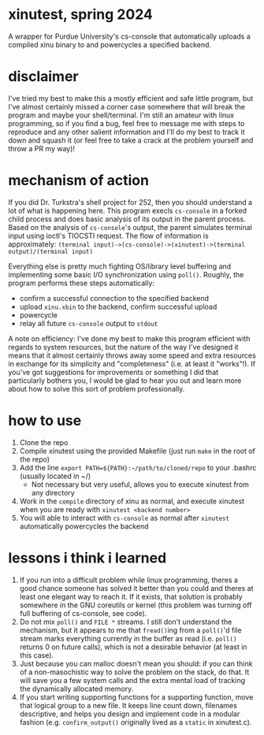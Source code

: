 # xinutest, spring 2024
A wrapper for Purdue University's cs-console that automatically uploads a compiled xinu binary to and powercycles a specified backend.

# disclaimer
I've tried my best to make this a mostly efficient and safe little program, but I've almost certainly missed a corner case somewhere that will break the program and maybe your shell/terminal.
I'm still an amateur with linux programming, so if you find a bug, feel free to message me with steps to reproduce and any other salient information and I'll do my best to track it down and squash it (or feel free to take a crack at the problem yourself and throw a PR my way)!

# mechanism of action
If you did Dr. Turkstra's shell project for 252, then you should understand a lot of what is happening here.
This program execls `cs-console` in a forked child process and does basic analysis of its output in the parent process.
Based on the analysis of `cs-console`'s output, the parent simulates terminal input using ioctl's TIOCSTI request.
The flow of information is approximately: `(terminal input)->(cs-console)->(xinutest)->(terminal output)/(terminal input)`

Everything else is pretty much fighting OS/library level buffering and implementing some basic I/O synchronization using `poll()`.
Roughly, the program performs these steps automatically:
  * confirm a successful connection to the specified backend
  * upload `xinu.xbin` to the backend, confirm successful upload
  * powercycle
  * relay all future `cs-console` output to `stdout`
    
A note on efficiency: I've done my best to make this program efficient with regards to system resources, but the nature of the way I've designed it means that it almost certainly throws away some speed and extra resources in exchange for its simplicity and "completeness" (i.e. at least it "works"!). If you've got suggestions for improvements or something I did that particularly bothers you, I would be glad to hear you out and learn more about how to solve this sort of problem professionally.

# how to use
1. Clone the repo
2. Compile xinutest using the provided Makefile (just run `make` in the root of the repo)
3. Add the line `export PATH=${PATH}:~/path/to/cloned/repo` to your .bashrc (usually located in ~/)
   - Not necessary but very useful, allows you to execute xinutest from any directory
4. Work in the `compile` directory of xinu as normal, and execute xinutest when you are ready with `xinutest <backend number>`
5. You will able to interact with `cs-console` as normal after `xinutest` automatically powercycles the backend

# lessons i think i learned
1. If you run into a difficult problem while linux programming, theres a good chance someone has solved it better than you could and theres at least one elegant way to reach it. If it exists, that solution is probably somewhere in the GNU coreutils or kernel (this problem was turning off full buffering of cs-console, see code).
2. Do not mix `poll()` and `FILE *` streams. I still don't understand the mechanism, but it appears to me  that `fread()`ing from a `poll()`'d file stream marks everything currently in the buffer as read (i.e. `poll()` returns 0 on future calls), which is not a desirable behavior (at least in this case).
3. Just because you can malloc doesn't mean you should: if you can think of a non-masochistic way to solve the problem on the stack, do that. It will save you a few system calls and the extra mental load of tracking the dynamically allocated memory.
4. If you start writing supporting functions for a supporting function, move that logical group to a new file. It keeps line count down, filenames descriptive, and helps you design and implement code in a modular fashion (e.g. `confirm_output()` originally lived as a `static` in xinutest.c).
